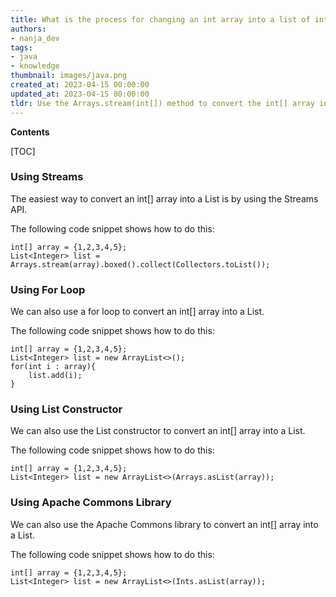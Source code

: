 ```yaml
---
title: What is the process for changing an int array into a list of integers in java?
authors:
- nanja_dev
tags:
- java
- knowledge
thumbnail: images/java.png
created_at: 2023-04-15 00:00:00
updated_at: 2023-04-15 00:00:00
tldr: Use the Arrays.stream(int[]) method to convert the int[] array into a Stream<Integer>, then use the Stream.collect(Collectors.toList()) method to collect the stream into a List<Integer>.
---
```


**Contents**

[TOC]

### Using Streams

The easiest way to convert an int[] array into a List<Integer> is by using the Streams API. 

The following code snippet shows how to do this:

```
int[] array = {1,2,3,4,5};
List<Integer> list = Arrays.stream(array).boxed().collect(Collectors.toList());
```

### Using For Loop

We can also use a for loop to convert an int[] array into a List<Integer>.

The following code snippet shows how to do this:

```
int[] array = {1,2,3,4,5};
List<Integer> list = new ArrayList<>();
for(int i : array){
    list.add(i);
}
```

### Using List Constructor

We can also use the List constructor to convert an int[] array into a List<Integer>.

The following code snippet shows how to do this:

```
int[] array = {1,2,3,4,5};
List<Integer> list = new ArrayList<>(Arrays.asList(array));
```

### Using Apache Commons Library

We can also use the Apache Commons library to convert an int[] array into a List<Integer>.

The following code snippet shows how to do this:

```
int[] array = {1,2,3,4,5};
List<Integer> list = new ArrayList<>(Ints.asList(array));
```
